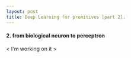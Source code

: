 ```yaml
---
layout: post
title: Deep Learning for premitives [part 2].
---
```


<h4> 2. from biological neuron to perceptron </h4>

< I'm working on it >
